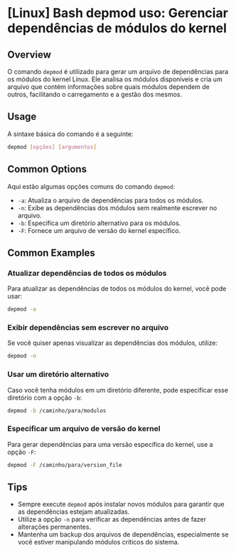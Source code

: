# [Linux] Bash depmod uso: Gerenciar dependências de módulos do kernel

## Overview
O comando `depmod` é utilizado para gerar um arquivo de dependências para os módulos do kernel Linux. Ele analisa os módulos disponíveis e cria um arquivo que contém informações sobre quais módulos dependem de outros, facilitando o carregamento e a gestão dos mesmos.

## Usage
A sintaxe básica do comando é a seguinte:

```bash
depmod [opções] [argumentos]
```

## Common Options
Aqui estão algumas opções comuns do comando `depmod`:

- `-a`: Atualiza o arquivo de dependências para todos os módulos.
- `-n`: Exibe as dependências dos módulos sem realmente escrever no arquivo.
- `-b`: Especifica um diretório alternativo para os módulos.
- `-F`: Fornece um arquivo de versão do kernel específico.

## Common Examples

### Atualizar dependências de todos os módulos
Para atualizar as dependências de todos os módulos do kernel, você pode usar:

```bash
depmod -a
```

### Exibir dependências sem escrever no arquivo
Se você quiser apenas visualizar as dependências dos módulos, utilize:

```bash
depmod -n
```

### Usar um diretório alternativo
Caso você tenha módulos em um diretório diferente, pode especificar esse diretório com a opção `-b`:

```bash
depmod -b /caminho/para/modulos
```

### Especificar um arquivo de versão do kernel
Para gerar dependências para uma versão específica do kernel, use a opção `-F`:

```bash
depmod -F /caminho/para/version_file
```

## Tips
- Sempre execute `depmod` após instalar novos módulos para garantir que as dependências estejam atualizadas.
- Utilize a opção `-n` para verificar as dependências antes de fazer alterações permanentes.
- Mantenha um backup dos arquivos de dependências, especialmente se você estiver manipulando módulos críticos do sistema.